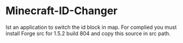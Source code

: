 Minecraft-ID-Changer
====================

Ist an application to switch the id block in map. For complied you must install Forge src for 1.5.2  build 804 and copy this source in src path.

